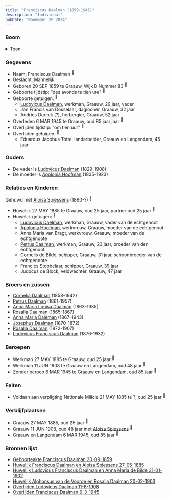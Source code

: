 ```yaml
---
title: "Franciscus Daalman (1859-1945)"
description: "Individual"
pubDate: "November 20 2024"
---
```


### Boom
<details><summary>Toon</summary>

![test](https://www.plantuml.com/plantuml/svg/ZPDFRzf04CNl-ob6oQ6dI3QkWuqG2H3JjCe_DKcbdj3Qdi2AzIxQMHUXYE_UIUm0LQE4cpNxPlOtxwtFoKldwqeBMYYpb4vMaCjYCNEsDkNOQkl0Esc8Zz1uCLSbGg5SeR7vnchfrr1XbQEZfaGU7Lg_NgBOcrfeIGJF0W16rfNe7kQgM1WawlShgSnW097O2F45xbwl8j5q75tLfVsZYfhWGgAkf3a2IV0z289E2d2SHPDuCkB1pqyATRc1VY-N-NgQM-yrzWRGWTln0uG9gozhJNvFI8jQwwaqvRHmbYYtZCCTOGW_7cyWJ8C4lZafwnM3jJJ39NjYb8HBQv_-WKaOPZBAeYpw02Q5czjV31F5FC1uD8e8FoTAcntIJlGVKB-tmh9KPiQoA8IBRCpZu-uhruIvmW2EjPhD_HgrjYjcsuZMl9EJLY7Q1NQ5jfCBVDJfTCNRTHD-38MY9Wwv7mUhO1lb0R44S9_TlR2cRpjzQiCfN0z_iWrVuvqDss2qLIJXVgduIQ6XBHPRVK0mON8Q7Cnn1cVl1y0MN0z_yx0atWRGJTuDuCMkrkzk8bhGNK6Seodvl_mB)
</details>

### Gegevens
- Naam: Franciscus Daalman <sup><a href="../s00381/" style="text-decoration:none" title="Geboorteakte Franciscus Daalman 20-09-1859">:link:</a></sup>
- Geslacht: Mannelijk
- Geboren 20 SEP 1859 te Graauw, Wijk B Nummer 83 <sup><a href="../s00381/" style="text-decoration:none" title="Geboorteakte Franciscus Daalman 20-09-1859">:link:</a></sup>
- Geboorte tijdstip: "des avonds te tien ure" <sup><a href="../s00381/" style="text-decoration:none" title="Geboorteakte Franciscus Daalman 20-09-1859">:link:</a></sup>
- Geboorte getuigen: <sup><a href="../s00381/" style="text-decoration:none" title="Geboorteakte Franciscus Daalman 20-09-1859">:link:</a></sup>
  - [Ludovicus Daelman](../i00029/), werkman, Graauw, 29 jaar, vader
  - Jan Francis van Dosselaar, daglooner, Graauw, 32 jaar
  - Andries Durinik (?), herbergier, Graauw, 52 jaar
- Overleden 6 MAR 1945 te Graauw, oud 85 jaar jaar <sup><a href="../s00405/" style="text-decoration:none" title="Overlijden Franciscus Daalman 6-3-1945">:link:</a></sup>
- Overlijden tijdstip: "om tien uur" <sup><a href="../s00405/" style="text-decoration:none" title="Overlijden Franciscus Daalman 6-3-1945">:link:</a></sup>
- Overlijden getuigen: <sup><a href="../s00405/" style="text-decoration:none" title="Overlijden Franciscus Daalman 6-3-1945">:link:</a></sup>
  - Eduardus Jacobus Totte, landarbeider, Graauw en Langendam, 45 jaar

### Ouders
- De vader is [Ludovicus Daelman](../i00029/) (1829-1908)
- De moeder is [Apolonia Hoofman](../i00028/) (1835-1923)

### Relaties en Kinderen

Gehuwd met [Aloisa Spiessens](../i00235/) (1860-?) <sup><a href="../s00393/" style="text-decoration:none" title="Huwelijk Franciscus Daalman en Aloisa Spiessens 27-05-1885">:link:</a></sup>
- Huwelijk 27 MAY 1885 te Graauw, oud 25 jaar, partner oud 25 jaar <sup><a href="../s00393/" style="text-decoration:none" title="Huwelijk Franciscus Daalman en Aloisa Spiessens 27-05-1885">:link:</a></sup>
- Huwelijk getuigen:  <sup><a href="../s00393/" style="text-decoration:none" title="Huwelijk Franciscus Daalman en Aloisa Spiessens 27-05-1885">:link:</a></sup>
  - [Ludovicus Daelman](../i00029/), werkman, Graauw, vader van de echtgenoot
  - [Apolonia Hoofman](../i00028/), werkvrouw, Graauw, moeder van de echtgenoot
  - Anna Maria van Bragt, werkvrouw, Graauw, moeder van de echtgenoote
  - [Petrus Daalman](../i00228/), werkman, Graauw, 23 jaar, broeder van den echtgenoot
  - Cornelis de Bilde, schipper, Graauw, 31 jaar, schoonbroeder van de echtgenoote
  - Francies Stobbelaar, schipper, Graauw, 39 jaar
  - Judocus de Block, veldwachter, Graauw, 47 jaar

### Broers en zussen
- [Cornelia Daalman](../i00226/) (1858-1942)
- [Petrus Daalman](../i00228/) (1861-1957)
- [Anna Maria Louisa Daalman](../i00229/) (1863-1935)
- [Rosalia Daalman](../i00230/) (1865-1867)
- [Anna Maria Daleman](../i00231/) (1867-1943)
- [Josephus Daalman](../i00232/) (1870-1872)
- [Rosalia Daalman](../i00233/) (1872-1907)
- [Ludovicus Franciscus Daalman](../i00234/) (1876-1932)

### Beroepen
- Werkman 27 MAY 1885 te Graauw, oud 25 jaar <sup><a href="../s00393/" style="text-decoration:none" title="Huwelijk Franciscus Daalman en Aloisa Spiessens 27-05-1885">:link:</a></sup>
- Werkman 11 JUN 1908 te Graauw en Langendam, oud 48 jaar <sup><a href="../s00402/" style="text-decoration:none" title="Overlijden Ludovicus Daalman 11-6-1908">:link:</a></sup>
- Zonder beroep 6 MAR 1945 te Graauw en Langendam, oud 85 jaar <sup><a href="../s00405/" style="text-decoration:none" title="Overlijden Franciscus Daalman 6-3-1945">:link:</a></sup>

### Feiten
- Voldaan aan verpligting Nationale Milicie 21 MAY 1885 te ?, oud 25 jaar <sup><a href="../s00393/" style="text-decoration:none" title="Huwelijk Franciscus Daalman en Aloisa Spiessens 27-05-1885">:link:</a></sup>

### Verblijfplaatsen
- Graauw  27 MAY 1885, oud 25 jaar  <sup><a href="../s00393/" style="text-decoration:none" title="Huwelijk Franciscus Daalman en Aloisa Spiessens 27-05-1885">:link:</a></sup>
- Graauw  11 JUN 1908, oud 48 jaar met [Aloisa Spiessens](../i00235/) <sup><a href="../s00402/" style="text-decoration:none" title="Overlijden Ludovicus Daalman 11-6-1908">:link:</a></sup>
- Graauw en Langendam  6 MAR 1945, oud 85 jaar  <sup><a href="../s00405/" style="text-decoration:none" title="Overlijden Franciscus Daalman 6-3-1945">:link:</a></sup>

### Bronnen lijst
- [Geboorteakte Franciscus Daalman 20-09-1859](../s00381/)
- [Huwelijk Franciscus Daalman en Aloisa Spiessens 27-05-1885](../s00393/)
- [Huwelijk Ludovicus Franciscus Daalman en Anna Maria de Bilde 31-01-1902](../s00399/)
- [Huwelijk Alphonsus van de Voorde en Rosalia Daalman 20-02-1903](../s00400/)
- [Overlijden Ludovicus Daalman 11-6-1908](../s00402/)
- [Overlijden Franciscus Daalman 6-3-1945](../s00405/)